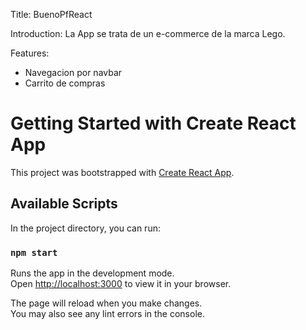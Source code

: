 Title: 
BuenoPfReact

Introduction: 
La App se trata de un e-commerce de la marca Lego. 

Features:
- Navegacion por navbar
- Carrito de compras

# Getting Started with Create React App

This project was bootstrapped with [Create React App](https://github.com/facebook/create-react-app).

## Available Scripts

In the project directory, you can run:

### `npm start`

Runs the app in the development mode.\
Open [http://localhost:3000](http://localhost:3000) to view it in your browser.

The page will reload when you make changes.\
You may also see any lint errors in the console.

